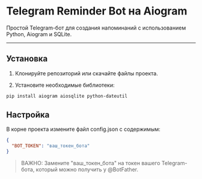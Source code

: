 # Telegram Reminder Bot на Aiogram

Простой Telegram-бот для создания напоминаний с использованием Python, Aiogram и SQLite.

---

## Установка

1. Клонируйте репозиторий или скачайте файлы проекта.

2. Установите необходимые библиотеки:

```bash
pip install aiogram aiosqlite python-dateutil
```

## Настройка

В корне проекта измените файл config.json с содержимым:

```json
{
  "BOT_TOKEN": "ваш_токен_бота"
}
```
> ВАЖНО: Замените "ваш_токен_бота" на токен вашего Telegram-бота, который можно получить у @BotFather.
